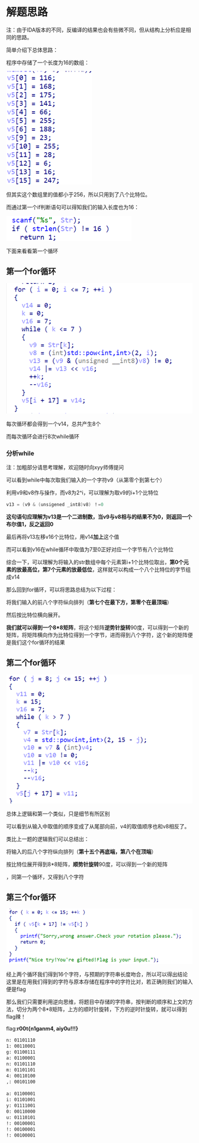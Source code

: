 # 解题思路

注：由于IDA版本的不同，反编译的结果也会有些微不同，但从结构上分析应是相同的思路。

简单介绍下总体思路：

程序中存储了一个长度为16的数组：

![1](./1.png)

但其实这个数组里的值都小于256，所以只用到了八个比特位。

而通过第一个if判断语句可以得知我们的输入长度也为16：

![image-20230511155544506](./2.png)

下面来看看第一个循环

## 第一个for循环

![image-20230511155813446](./3.png)

每次循环都会得到一个v14，总共产生8个

而每次循环会进行8次while循环

### 分析while

注：加粗部分请思考理解，欢迎随时向xyy师傅提问



可以看到while中每次取我们输入的一个字符v9（从第零个到第七个）

利用v9和v8作与操作，而v8为2^i，可以理解为取v9的i+1个比特位

```c
v13 = (v9 & (unsigened _int8)v8) ！=0
```

**这句语句应理解为v13是一个二进制数，当v9与v8相与的结果不为0，则返回一个布尔值1，反之返回0**

最后再将v13左移v16个比特位，用v14**加上**这个值

而可以看到v16在while循环中取值为7至0正好对应一个字节有八个比特位



综合一下，可以理解为将输入的str数组中每个元素第i+1个比特位取出，**第0个元素的放最高位，第7个元素的放最低位**，这样就可以构成一个八个比特位的字节组成v14



那么回到for循环，可以将思路总结为以下过程：

将我们输入的前八个字符纵向排列（**第七个在最下方，第零个在最顶端**）

然后按比特位横向展开。

**我们就可以得到一个8*8矩阵**，将这个矩阵**逆势针旋转**90度，可以得到一个新的矩阵，将矩阵横向作为比特位得到一个字节，进而得到八个字符，这个新的矩阵便是我们这个for循环的结果

## 第二个for循环

![image-20230511162750869](./4.png)

总体上逻辑和第一个类似，只是细节有所区别

可以看到从输入中取值的顺序变成了从尾部向前，v4的取值顺序也和v8相反了。

类比上一题的逻辑我们可以总结出：

将输入的后八个字符纵向排列（**第十五个再底端，第八个在顶端**）

按比特位展开得到8*8矩阵，**顺势针旋转**90度，可以得到一个新的矩阵

，同第一个循环，又得到八个字符

## 第三个for循环

![image-20230511164055244](./5.png)



经上两个循环我们得到16个字符，与预期的字符串长度吻合，所以可以得出结论这里是在用我们得到的字符与原本存储在程序中的字符比对，若正确则我们的输入便是flag

那么我们只需要利用逆向思维，将题目中存储的字符串，按判断的顺序和上文的方法，切分为两个8*8矩阵，上方的顺时针旋转，下方的逆时针旋转，就可以得到flag辣！

flag:**r00t{n1ganm4, aiy0u!!!}**



```
n: 01101110
1: 00110001
g: 01100111
a: 01100001
n: 01101110
m: 01101101
4: 00110100
,: 00101100

a: 01100001
i: 01101001
y: 01111001
0: 00110000
u: 01110101
!: 00100001
!: 00100001
!: 00100001
```







